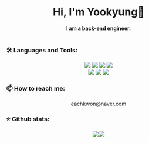 <!--
**Eachkwon/eachkwon** is a ✨ _special_ ✨ repository because its `README.md` (this file) appears on your GitHub profile.

Here are some ideas to get you started:

- 🔭 I’m currently working on ...
- 🌱 I’m currently learning ...
- 👯 I’m looking to collaborate on ...
- 🤔 I’m looking for help with ...
- 💬 Ask me about ...
- 📫 How to reach me: ...
- 😄 Pronouns: ...
- ⚡ Fun fact: ...
-->

<h1 align="center">Hi, I'm Yookyung👋</h2>
<div align="center"><strong>I am a back-end engineer.</strong></div>
<br />
<h3 align="left">🛠️ Languages and Tools:</h4>
<div align="center">
<img src="https://img.shields.io/badge/Java-007396?style=for-the-badge&logo=Java&logoColor=white">
<img src="https://img.shields.io/badge/SpringBoot-6DB33F?style=for-the-badge&logo=SpringBoot&logoColor=white">
<img src="https://img.shields.io/badge/Python-3776AB?style=for-the-badge&logo=Python&logoColor=white">
<img src="https://img.shields.io/badge/MySQL-4479A1?style=for-the-badge&logo=MySQL&logoColor=white">
<br />
<img src="https://img.shields.io/badge/HTML-E34F26?style=for-the-badge&logo=HTML5&logoColor=white">
<img src="https://img.shields.io/badge/CSS-1572B6?style=for-the-badge&logo=CSS3&logoColor=white">
<img src="https://img.shields.io/badge/JavaScript-F7DF1E?style=for-the-badge&logo=JavaScript&logoColor=white">
</div>
<h3 align="left">📫 How to reach me:</h4>
<div align="center">
  <p>eachkwon@naver.com</p>
</div>
<h3 align="left">⭐ Github stats:</h4>
<div align="center"><img src="https://github-readme-stats.vercel.app/api?username=eachkwon&show_icons=true&hide_border=true&count_private=true" align="center"/><img src="https://github-readme-stats.vercel.app/api/top-langs/?username=eachkwon&layout=compact&hide_border=true" align="center" /></div>
